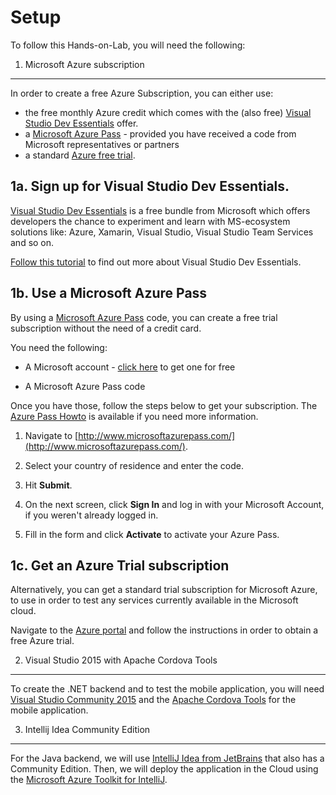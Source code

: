 Setup
=====


To follow this Hands-on-Lab, you will need the following:

 1. Microsoft Azure subscription
 --------------------------------

In order to create a free Azure Subscription, you can either use:

- the free monthly Azure credit which comes with the (also free) [Visual Studio Dev Essentials](https://azure.microsoft.com/en-gb/pricing/member-offers/vs-dev-essentials/) offer.
- a [Microsoft Azure Pass](http://www.microsoftazurepass.com/) - provided you have received a code from Microsoft representatives or partners
- a standard [Azure free trial](https://azure.microsoft.com/en-us/free/).

## 1a. Sign up for Visual Studio Dev Essentials.

[Visual Studio Dev Essentials](https://azure.microsoft.com/en-gb/pricing/member-offers/vs-dev-essentials/) is a free bundle from Microsoft which offers developers the chance to experiment and learn with MS-ecosystem solutions like: Azure, Xamarin, Visual Studio, Visual Studio Team Services and so on.

[Follow this tutorial](https://github.com/awesome-opening-opportunities/technical-documentation/blob/master/docs/vs-dev-essentials.md) to find out more about Visual Studio Dev Essentials.

## 1b. Use a Microsoft Azure Pass

By using a [Microsoft Azure Pass](http://www.microsoftazurepass.com/) code, you can create a free trial subscription without the need of a credit card.

You need the following:

* A Microsoft account - [click here](https://www.microsoft.com/en-us/account/) to get one for free

* A Microsoft Azure Pass code



Once you have those, follow the steps below to get your subscription. The [Azure Pass Howto](https://www.microsoftazurepass.com/howto) is available if you need more information.

1. Navigate to [http://www.microsoftazurepass.com/](http://www.microsoftazurepass.com/).

2. Select your country of residence and enter the code.

3. Hit **Submit**. 

4. On the next screen, click **Sign In** and log in with your Microsoft Account, if you weren't already logged in.

5. Fill in the form and click **Activate** to activate your Azure Pass.


## 1c. Get an Azure Trial subscription

Alternatively, you can get a standard trial subscription for Microsoft Azure, to use in order to test any services currently available in the Microsoft cloud. 

Navigate to the [Azure portal](https://azure.microsoft.com/en-us/free/) and follow the instructions in order to obtain a free Azure trial.


2. Visual Studio 2015 with Apache Cordova Tools
------------------------------------------------

To create the .NET backend and to test the mobile application, you will need  [Visual Studio Community 2015](https://www.visualstudio.com/vs/community/) and the [Apache Cordova Tools](https://taco.visualstudio.com/) for the mobile application.

3. Intellij Idea Community Edition
----------------------------------
For the Java backend, we will use [IntelliJ Idea from JetBrains](https://www.jetbrains.com/idea/) that also has a Community Edition. Then, we will deploy the application in the Cloud using the [Microsoft Azure Toolkit for IntelliJ](https://plugins.jetbrains.com/plugin/8053).